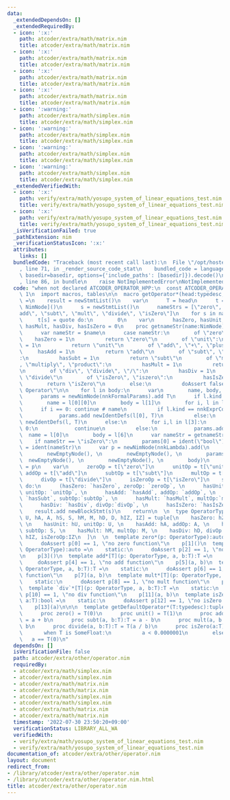 ```yaml
---
data:
  _extendedDependsOn: []
  _extendedRequiredBy:
  - icon: ':x:'
    path: atcoder/extra/math/matrix.nim
    title: atcoder/extra/math/matrix.nim
  - icon: ':x:'
    path: atcoder/extra/math/matrix.nim
    title: atcoder/extra/math/matrix.nim
  - icon: ':x:'
    path: atcoder/extra/math/matrix.nim
    title: atcoder/extra/math/matrix.nim
  - icon: ':x:'
    path: atcoder/extra/math/matrix.nim
    title: atcoder/extra/math/matrix.nim
  - icon: ':warning:'
    path: atcoder/extra/math/simplex.nim
    title: atcoder/extra/math/simplex.nim
  - icon: ':warning:'
    path: atcoder/extra/math/simplex.nim
    title: atcoder/extra/math/simplex.nim
  - icon: ':warning:'
    path: atcoder/extra/math/simplex.nim
    title: atcoder/extra/math/simplex.nim
  - icon: ':warning:'
    path: atcoder/extra/math/simplex.nim
    title: atcoder/extra/math/simplex.nim
  _extendedVerifiedWith:
  - icon: ':x:'
    path: verify/extra/math/yosupo_system_of_linear_equations_test.nim
    title: verify/extra/math/yosupo_system_of_linear_equations_test.nim
  - icon: ':x:'
    path: verify/extra/math/yosupo_system_of_linear_equations_test.nim
    title: verify/extra/math/yosupo_system_of_linear_equations_test.nim
  _isVerificationFailed: true
  _pathExtension: nim
  _verificationStatusIcon: ':x:'
  attributes:
    links: []
  bundledCode: "Traceback (most recent call last):\n  File \"/opt/hostedtoolcache/Python/3.10.6/x64/lib/python3.10/site-packages/onlinejudge_verify/documentation/build.py\"\
    , line 71, in _render_source_code_stat\n    bundled_code = language.bundle(stat.path,\
    \ basedir=basedir, options={'include_paths': [basedir]}).decode()\n  File \"/opt/hostedtoolcache/Python/3.10.6/x64/lib/python3.10/site-packages/onlinejudge_verify/languages/nim.py\"\
    , line 86, in bundle\n    raise NotImplementedError\nNotImplementedError\n"
  code: "when not declared ATCODER_OPERATOR_HPP:\n  const ATCODER_OPERATOR_HPP* =\
    \ 1\n  import macros, tables\n\n  macro getOperator*(head:typedesc, body: untyped):untyped\
    \ =\n    result = newStmtList()\n    var\n      T = head\n      t = initTable[string,\
    \ NimNode]()\n      s = newStmtList()\n      nameStrs = [\"zero\", \"unit\", \"\
    add\", \"subt\", \"mult\", \"divide\", \"isZero\"]\n    for s in nameStrs:\n \
    \     t[s] = quote do:\n        0\n    var\n      hasZero, hasUnit, hasAdd, hasSubt,\
    \ hasMult, hasDiv, hasIsZero = 0\n    proc getnameStr(name:NimNode):string =\n\
    \      var nameStr = $name\n      case nameStr:\n        of \"zero\":\n      \
    \    hasZero = 1\n          return \"zero\"\n        of \"unit\":\n          hasUnit\
    \ = 1\n          return \"unit\"\n        of \"add\", \"+\", \"plus\":\n     \
    \     hasAdd = 1\n          return \"add\"\n        of \"subt\", \"-\", \"minus\"\
    :\n          hasSubt = 1\n          return \"subt\"\n        of \"mult\", \"*\"\
    , \"multiply\", \"product\":\n          hasMult = 1\n          return \"mult\"\
    \n        of \"div\", \"divide\", \"/\":\n          hasDiv = 1\n          return\
    \ \"divide\"\n        of \"isZero\", \"iszero\":\n          hasIsZero = 1\n  \
    \        return \"isZero\"\n        else:\n          doAssert false, \"Undefined\
    \ Operator\"\n\n    for l in body:\n      var\n        name, body, params:NimNode\n\
    \      params = newNimNode(nnkFormalParams).add T\n      if l.kind == nnkAsgn:\n\
    \        name = l[0][0]\n        body = l[1]\n        for i, l in l[0]:\n    \
    \      if i == 0: continue # name\n          if l.kind == nnkExprColonExpr:\n\
    \            params.add newIdentDefs(l[0], T)\n          else:\n            params.add\
    \ newIdentDefs(l, T)\n      else:\n        for i,l in l[3]:\n          if i ==\
    \ 0:\n            continue\n          else:\n            params.add l\n      \
    \  name = l[0]\n        body = l[6]\n      var nameStr = getnameStr(name)\n  \
    \    if nameStr == \"isZero\":\n        params[0] = ident(\"bool\")\n      name\
    \ = ident(nameStr)\n      var p = newNimNode(nnkLambda).add(\n        newEmptyNode(),\n\
    \        newEmptyNode(), \n        newEmptyNode(), \n        params, \n      \
    \  newEmptyNode(), \n        newEmptyNode(), \n        body)\n      t[nameStr]\
    \ = p\n    var\n      zeroOp = t[\"zero\"]\n      unitOp = t[\"unit\"]\n     \
    \ addOp = t[\"add\"]\n      subtOp = t[\"subt\"]\n      multOp = t[\"mult\"]\n\
    \      divOp = t[\"divide\"]\n      isZeroOp = t[\"isZero\"]\n    s.add quote\
    \ do:\n      (hasZero: `hasZero`, zeroOp: `zeroOp`, \n      hasUnit: `hasUnit`,\
    \ unitOp: `unitOp`, \n      hasAdd: `hasAdd`, addOp: `addOp`, \n      hasSubt:\
    \ `hasSubt`, subtOp:`subtOp`, \n      hasMult: `hasMult`, multOp:`multOp`, \n\
    \      hasDiv: `hasDiv`, divOp:`divOp`, \n      hasIsZero: `hasIsZero`, isZeroOp:`isZeroOp`)\n\
    \    result.add newBlockStmt(s)\n    return\n  \n  type OperatorType*[hZ, Z, hU,\
    \ U, hA, A, hS, S, hM, M, hD, D, hIZ, IZ] = tuple[\n    hasZero: hZ, zeroOp: Z,\
    \ \n    hasUnit: hU, unitOp: U, \n    hasAdd: hA, addOp: A, \n    hasSubt: hS,\
    \ subtOp: S, \n    hasMult: hM, multOp: M, \n    hasDiv: hD, divOp: D, \n    hasIsZero:\
    \ hIZ, isZeroOp:IZ\n  ]\n  \n  template zero*(p: OperatorType):auto =\n    static:\n\
    \      doAssert p[0] == 1, \"no zero function\"\n    p[1]()\n  template unit*(p:\
    \ OperatorType):auto =\n    static:\n      doAssert p[2] == 1, \"no unit function\"\
    \n    p[3]()\n  template add*[T](p: OperatorType, a, b:T):T =\n    static:\n \
    \     doAssert p[4] == 1, \"no add function\"\n    p[5](a, b)\n  template subt*[T](p:\
    \ OperatorType, a, b:T):T =\n    static:\n      doAssert p[6] == 1, \"no subt\
    \ function\"\n    p[7](a, b)\n  template mult*[T](p: OperatorType, a, b:T):T =\n\
    \    static:\n      doAssert p[8] == 1, \"no mult function\"\n    p[9](a, b)\n\
    \  template `div`*[T](p: OperatorType, a, b:T):T =\n    static:\n      doAssert\
    \ p[10] == 1, \"no div function\"\n    p[11](a, b)\n  template isZero*[T](p: OperatorType,\
    \ a:T):bool =\n    static:\n      doAssert p[12] == 1, \"no isZero function\"\n\
    \    p[13](a)\n\n\n  template getDefaultOperator*(T:typedesc):tuple =\n    getOperator(T):\n\
    \      proc zero() = T(0)\n      proc unit() = T(1)\n      proc add(a, b:T):T\
    \ = a + b\n      proc subt(a, b:T):T = a - b\n      proc mult(a, b:T):T = a *\
    \ b\n      proc divide(a, b:T):T = T(a / b)\n      proc isZero(a:T):bool =\n \
    \       when T is SomeFloat:\n          a < 0.0000001\n        else:\n       \
    \   a == T(0)\n"
  dependsOn: []
  isVerificationFile: false
  path: atcoder/extra/other/operator.nim
  requiredBy:
  - atcoder/extra/math/simplex.nim
  - atcoder/extra/math/simplex.nim
  - atcoder/extra/math/matrix.nim
  - atcoder/extra/math/matrix.nim
  - atcoder/extra/math/simplex.nim
  - atcoder/extra/math/simplex.nim
  - atcoder/extra/math/matrix.nim
  - atcoder/extra/math/matrix.nim
  timestamp: '2022-07-30 23:50:20+09:00'
  verificationStatus: LIBRARY_ALL_WA
  verifiedWith:
  - verify/extra/math/yosupo_system_of_linear_equations_test.nim
  - verify/extra/math/yosupo_system_of_linear_equations_test.nim
documentation_of: atcoder/extra/other/operator.nim
layout: document
redirect_from:
- /library/atcoder/extra/other/operator.nim
- /library/atcoder/extra/other/operator.nim.html
title: atcoder/extra/other/operator.nim
---
```

